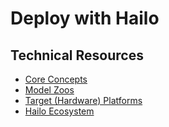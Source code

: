 # Deploy with Hailo

## Technical Resources
- [Core Concepts](../../../concepts/frameworks/hailo)
- [Model Zoos](https://github.com/afondiel/Edge-AI-Model-Zoo)
- [Target (Hardware) Platforms](https://github.com/afondiel/Edge-AI-Platforms)
- [Hailo Ecosystem](../../../industry-applications/hailo-ecosystem)
